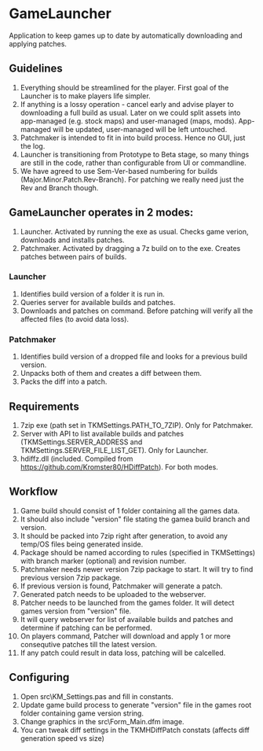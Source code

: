 # GameLauncher

Application to keep games up to date by automatically downloading and applying patches.

## Guidelines
1. Everything should be streamlined for the player. First goal of the Launcher is to make players life simpler.
2. If anything is a lossy operation - cancel early and advise player to downloading a full build as usual. Later on we could split assets into app-managed (e.g. stock maps) and user-managed (maps, mods). App-managed will be updated, user-managed will be left untouched.
3. Patchmaker is intended to fit in into build process. Hence no GUI, just the log.
4. Launcher is transitioning from Prototype to Beta stage, so many things are still in the code, rather than configurable from UI or commandline.
5. We have agreed to use Sem-Ver-based numbering for builds (Major.Minor.Patch.Rev-Branch). For patching we really need just the Rev and Branch though.

## GameLauncher operates in 2 modes:
1. Launcher. Activated by running the exe as usual. Checks game verion, downloads and installs patches.
2. Patchmaker. Activated by dragging a 7z build on to the exe. Creates patches between pairs of builds.

### Launcher
1. Identifies build version of a folder it is run in.
2. Queries server for available builds and patches.
3. Downloads and patches on command. Before patching will verify all the affected files (to avoid data loss).

### Patchmaker
1. Identifies build version of a dropped file and looks for a previous build version.
2. Unpacks both of them and creates a diff between them.
3. Packs the diff into a patch.

## Requirements
1. 7zip exe (path set in TKMSettings.PATH_TO_7ZIP). Only for Patchmaker.
2. Server with API to list available builds and patches (TKMSettings.SERVER_ADDRESS and TKMSettings.SERVER_FILE_LIST_GET). Only for Launcher.
3. hdiffz.dll (included. Compiled from https://github.com/Kromster80/HDiffPatch). For both modes.

## Workflow
1. Game build should consist of 1 folder containing all the games data.
2. It should also include "version" file stating the gamea build branch and version.
3. It should be packed into 7zip right after generation, to avoid any temp/OS files being generated inside.
4. Package should be named according to rules (specified in TKMSettings) with branch marker (optional) and revision number.
5. Patchmaker needs newer version 7zip package to start. It will try to find previous version 7zip package.
6. If previous version is found, Patchmaker will generate a patch.
7. Generated patch needs to be uploaded to the webserver.
8. Patcher needs to be launched from the games folder. It will detect games version from "version" file.
9. It will query webserver for list of available builds and patches and determine if patching can be performed.
10. On players command, Patcher will download and apply 1 or more consequtive patches till the latest version.
11. If any patch could result in data loss, patching will be calcelled.

## Configuring
1. Open src\KM_Settings.pas and fill in constants.
2. Update game build process to generate "version" file in the games root folder containing game version string.
3. Change graphics in the src\Form_Main.dfm image.
4. You can tweak diff settings in the TKMHDiffPatch constats (affects diff generation speed vs size)
